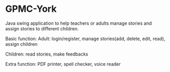 GPMC-York
=========
Java swing application to help teachers or adults manage stories and assign stories to different children.

Basic function:
Adult: login/register, manage stories(add, delete, edit, read), assign children

Children: read stories, make feedbacks

Extra function:
PDF printer, spell checker, voice reader
